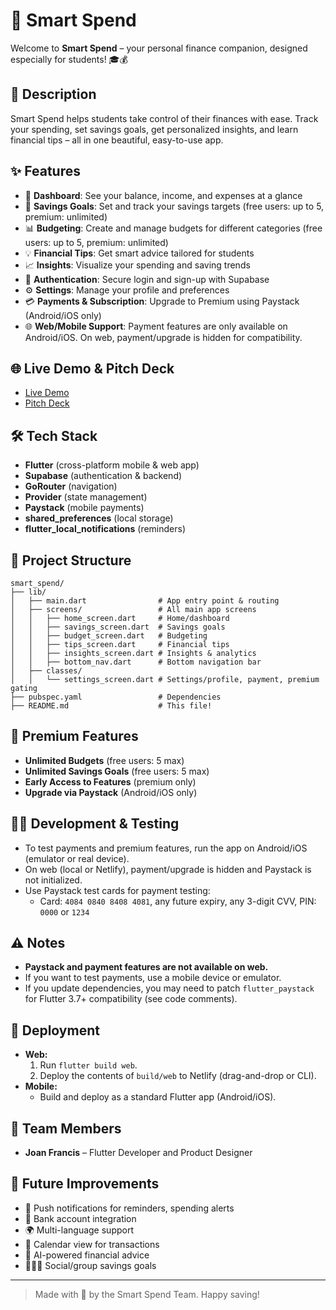 # 💸 Smart Spend

Welcome to **Smart Spend** – your personal finance companion, designed especially for students! 🎓💰

## 🚀 Description
Smart Spend helps students take control of their finances with ease. Track your spending, set savings goals, get personalized insights, and learn financial tips – all in one beautiful, easy-to-use app.

## ✨ Features
- 👛 **Dashboard**: See your balance, income, and expenses at a glance
- 🏦 **Savings Goals**: Set and track your savings targets (free users: up to 5, premium: unlimited)
- 📊 **Budgeting**: Create and manage budgets for different categories (free users: up to 5, premium: unlimited)
- 💡 **Financial Tips**: Get smart advice tailored for students
- 📈 **Insights**: Visualize your spending and saving trends
- 🔐 **Authentication**: Secure login and sign-up with Supabase
- ⚙️ **Settings**: Manage your profile and preferences
- 💳 **Payments & Subscription**: Upgrade to Premium using Paystack (Android/iOS only)
- 🌐 **Web/Mobile Support**: Payment features are only available on Android/iOS. On web, payment/upgrade is hidden for compatibility.
  
## 🌐 Live Demo & Pitch Deck
- [Live Demo](https://smart-spend-c7a585.netlify.app/)
- [Pitch Deck](https://www.canva.com/design/DAGoRO_1YTg/4dHndUmDcq7JHRx55GWkCg/edit?utm_content=DAGoRO_1YTg&utm_campaign=designshare&utm_medium=link2&utm_source=sharebutton)

## 🛠️ Tech Stack
- **Flutter** (cross-platform mobile & web app)
- **Supabase** (authentication & backend)
- **GoRouter** (navigation)
- **Provider** (state management)
- **Paystack** (mobile payments)
- **shared_preferences** (local storage)
- **flutter_local_notifications** (reminders)
  
## 📁 Project Structure
```
smart_spend/
├── lib/
│   ├── main.dart                # App entry point & routing
│   ├── screens/                 # All main app screens
│   │   ├── home_screen.dart     # Home/dashboard
│   │   ├── savings_screen.dart  # Savings goals
│   │   ├── budget_screen.dart   # Budgeting
│   │   ├── tips_screen.dart     # Financial tips
│   │   ├── insights_screen.dart # Insights & analytics
│   │   ├── bottom_nav.dart      # Bottom navigation bar
│   ├── classes/
│   │   └── settings_screen.dart # Settings/profile, payment, premium gating
├── pubspec.yaml                 # Dependencies
├── README.md                    # This file!
```

## 💎 Premium Features
- **Unlimited Budgets** (free users: 5 max)
- **Unlimited Savings Goals** (free users: 5 max)
- **Early Access to Features** (premium only)
- **Upgrade via Paystack** (Android/iOS only)

## 🧑‍💻 Development & Testing
- To test payments and premium features, run the app on Android/iOS (emulator or real device).
- On web (local or Netlify), payment/upgrade is hidden and Paystack is not initialized.
- Use Paystack test cards for payment testing:
  - Card: `4084 0840 8408 4081`, any future expiry, any 3-digit CVV, PIN: `0000` or `1234`
 
## ⚠️ Notes
- **Paystack and payment features are not available on web.**
- If you want to test payments, use a mobile device or emulator.
- If you update dependencies, you may need to patch `flutter_paystack` for Flutter 3.7+ compatibility (see code comments).


## 🚀 Deployment
- **Web:**
  1. Run `flutter build web`.
  2. Deploy the contents of `build/web` to Netlify (drag-and-drop or CLI).
- **Mobile:**
  - Build and deploy as a standard Flutter app (Android/iOS).


## 👥 Team Members
- **Joan Francis** – Flutter Developer and Product Designer

## 🌱 Future Improvements
- 📱 Push notifications for reminders, spending alerts
- 🏦 Bank account integration
- 🌍 Multi-language support
- 📅 Calendar view for transactions
- 🤖 AI-powered financial advice
- 🧑‍🤝‍🧑 Social/group savings goals

---

> Made with 💚 by the Smart Spend Team. Happy saving!
